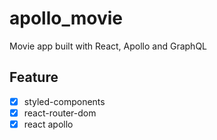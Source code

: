 # apollo_movie

Movie app built with React, Apollo and GraphQL

## Feature

- [x] styled-components
- [x] react-router-dom
- [x] react apollo